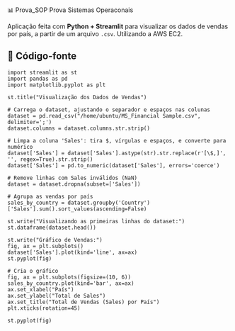 📊 Prova_SOP
Prova Sistemas Operaconais

Aplicação feita com **Python + Streamlit** para visualizar os dados de vendas por país, a partir de um arquivo `.csv`. Utilizando a AWS EC2.

## 📂 Código-fonte

    import streamlit as st
    import pandas as pd
    import matplotlib.pyplot as plt
    
    st.title("Visualização dos Dados de Vendas")
    
    # Carrega o dataset, ajustando o separador e espaços nas colunas
    dataset = pd.read_csv("/home/ubuntu/MS_Financial Sample.csv", delimiter=';')
    dataset.columns = dataset.columns.str.strip()
    
    # Limpa a coluna 'Sales': tira $, vírgulas e espaços, e converte para numérico
    dataset['Sales'] = dataset['Sales'].astype(str).str.replace(r'[\$,]', '', regex=True).str.strip()
    dataset['Sales'] = pd.to_numeric(dataset['Sales'], errors='coerce')
    
    # Remove linhas com Sales inválidos (NaN)
    dataset = dataset.dropna(subset=['Sales'])
    
    # Agrupa as vendas por país
    sales_by_country = dataset.groupby('Country')['Sales'].sum().sort_values(ascending=False)
    
    st.write("Visualizando as primeiras linhas do dataset:")
    st.dataframe(dataset.head())
    
    st.write("Gráfico de Vendas:")
    fig, ax = plt.subplots()
    dataset['Sales'].plot(kind='line', ax=ax)
    st.pyplot(fig)
    
    # Cria o gráfico
    fig, ax = plt.subplots(figsize=(10, 6))
    sales_by_country.plot(kind='bar', ax=ax)
    ax.set_xlabel("País")
    ax.set_ylabel("Total de Sales")
    ax.set_title("Total de Vendas (Sales) por País")
    plt.xticks(rotation=45)
    
    st.pyplot(fig)
